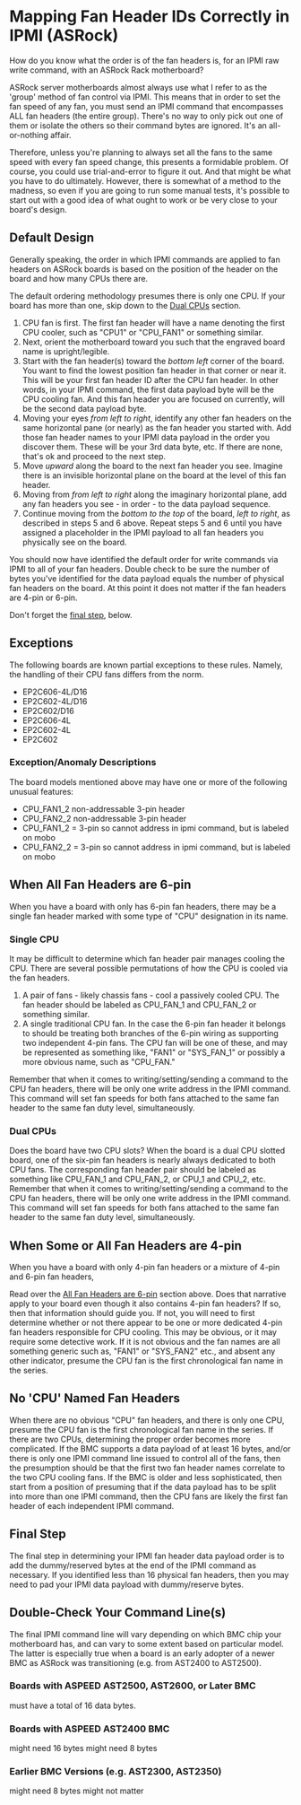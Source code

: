 # Mapping Fan Header IDs Correctly in IPMI (ASRock)
How do you know what the order is of the fan headers is, for an IPMI raw write command, with an ASRock Rack motherboard?

ASRock server motherboards almost always use what I refer to as the 'group' method of fan control via IPMI. This means that in order to set the fan speed of any fan, you must send an IPMI command that encompasses ALL fan headers (the entire group). There's no way to only pick out one of them or isolate the others so their command bytes are ignored. It's an all-or-nothing affair.

Therefore, unless you're planning to always set all the fans to the same speed with every fan speed change, this presents a formidable problem. Of course, you could use trial-and-error to figure it out. And that might be what you have to do ultimately. However, there is somewhat of a method to the madness, so even if you are going to run some manual tests, it's possible to start out with a good idea of what ought to work or be very close to your board's design.

## Default Design
Generally speaking, the order in which IPMI commands are applied to fan headers on ASRock boards is based on the position of the header on the board and how many CPUs there are.

The default ordering methodology presumes there is only one CPU. If your board has more than one, skip down to the [Dual CPUs](#dual-cpus) section.

1. CPU fan is first. The first fan header will have a name denoting the first CPU cooler, such as "CPU1" or "CPU_FAN1" or something similar.
2. Next, orient the motherboard toward you such that the engraved board name is upright/legible.
3. Start with the fan header(s) toward the *bottom left* corner of the board. You want to find the lowest position fan header in that corner or near it. This will be your first fan header ID after the CPU fan header. In other words, in your IPMI command, the first data payload byte will be the CPU cooling fan. And this fan header you are focused on currently, will be the second data payload byte.
4. Moving your eyes *from left to right*, identify any other fan headers on the same horizontal pane (or nearly) as the fan header you started with. Add those fan header names to your IPMI data payload in the order you discover them. These will be your 3rd data byte, etc. If there are none, that's ok and proceed to the next step.
5. Move *upward* along the board to the next fan header you see. Imagine there is an invisible horizontal plane on the board at the level of this fan header.
5. Moving from *from left to right* along the imaginary horizontal plane, add any fan headers you see - in order - to the data payload sequence.
6. Continue moving from the *bottom to the top* of the board, *left to right*, as described in steps 5 and 6 above. Repeat steps 5 and 6 until you have assigned a placeholder in the IPMI payload to all fan headers you physically see on the board.

You should now have identified the default order for write commands via IPMI to all of your fan headers. Double check to be sure the number of bytes you've identified for the data payload equals the number of physical fan headers on the board. At this point it does not matter if the fan headers are 4-pin or 6-pin.

Don't forget the [final step](#final-step), below.

## Exceptions
The following boards are known partial exceptions to these rules. Namely, the handling of their CPU fans differs from the norm.
- EP2C606-4L/D16
- EP2C602-4L/D16
- EP2C602/D16
- EP2C606-4L
- EP2C602-4L
- EP2C602

### Exception/Anomaly Descriptions
The board models mentioned above may have one or more of the following unusual features:
- CPU_FAN1_2	non-addressable 3-pin header
- CPU_FAN2_2	non-addressable 3-pin header
- CPU_FAN1_2 = 3-pin so cannot address in ipmi command, but is labeled on mobo
- CPU_FAN2_2 = 3-pin so cannot address in ipmi command, but is labeled on mobo

## When All Fan Headers are 6-pin
When you have a board with only has 6-pin fan headers, there may be a single fan header marked with some type of "CPU" designation in its name. 

### Single CPU
It may be difficult to determine which fan header pair manages cooling the CPU. There are several possible permutations of how the CPU is cooled via the fan headers.
1. A pair of fans - likely chassis fans - cool a passively cooled CPU. The fan header should be labeled as CPU_FAN_1 and CPU_FAN_2 or something similar.
2. A single traditional CPU fan. In the case the 6-pin fan header it belongs to should be treating both branches of the 6-pin wiring as supporting two independent 4-pin fans. The CPU fan will be one of these, and may be represented as something like, "FAN1" or "SYS_FAN_1" or possibly a more obvious name, such as "CPU_FAN."

Remember that when it comes to writing/setting/sending a command to the CPU fan headers, there will be only one write address in the IPMI command. This command will set fan speeds for both fans attached to the same fan header to the same fan duty level, simultaneously.

### Dual CPUs
Does the board have two CPU slots? When the board is a dual CPU slotted board, one of the six-pin fan headers is nearly always dedicated to both CPU fans. The corresponding fan header pair should be labeled as something like CPU_FAN_1 and CPU_FAN_2, or CPU_1 and CPU_2, etc. Remember that when it comes to writing/setting/sending a command to the CPU fan headers, there will be only one write address in the IPMI command. This command will set fan speeds for both fans attached to the same fan header to the same fan duty level, simultaneously.

## When Some or All Fan Headers are 4-pin
When you have a board with only 4-pin fan headers or a mixture of 4-pin and 6-pin fan headers, 

Read over the [All Fan Headers are 6-pin](#when-all-fan-headers-are-6-pin) section above. Does that narrative apply to your board even though it also contains 4-pin fan headers? If so, then that information should guide you. If not, you will need to first determine whether or not there appear to be one or more dedicated 4-pin fan headers responsible for CPU cooling. This may be obvious, or it may require some detective work. If it is not obvious and the fan names are all something generic such as, "FAN1" or "SYS_FAN2" etc., and absent any other indicator, presume the CPU fan is the first chronological fan name in the series.

## No 'CPU' Named Fan Headers
When there are no obvious "CPU" fan headers, and there is only one CPU, presume the CPU fan is the first chronological fan name in the series. If there are two CPUs, determining the proper order becomes more complicated. If the BMC supports a data payload of at least 16 bytes, and/or there is only one IPMI command line issued to control all of the fans, then the presumption should be that the first two fan header names correlate to the two CPU cooling fans. If the BMC is older and less sophisticated, then start from a position of presuming that if the data payload has to be split into more than one IPMI command, then the CPU fans are likely the first fan header of each independent IPMI command.

## Final Step
The final step in determining your IPMI fan header data payload order is to add the dummy/reserved bytes at the end of the IPMI command as necessary. If you identified less than 16 physical fan headers, then you may need to pad your IPMI data payload with dummy/reserve bytes.

## Double-Check Your Command Line(s)
The final IPMI command line will vary depending on which BMC chip your motherboard has, and can vary to some extent based on particular model. The latter is especially true when a board is an early adopter of a newer BMC as ASRock was transitioning (e.g. from AST2400 to AST2500).

### Boards with ASPEED AST2500, AST2600, or Later BMC
must have a total of 16 data bytes.

### Boards with ASPEED AST2400 BMC
might need 16 bytes
might need 8 bytes

### Earlier BMC Versions (e.g. AST2300, AST2350)
might need 8 bytes
might not matter
